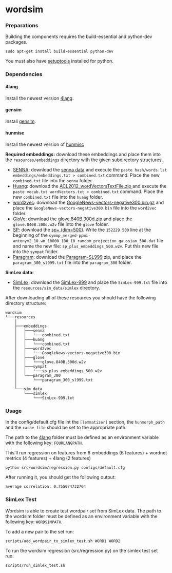 # wordsim

### Preparations
Building the components requires the build-essential and python-dev packages.

```sudo apt-get install build-essential python-dev```

You must also have [setuptools](https://pypi.python.org/pypi/setuptools) installed for python.

### Dependencies
#### 4lang
Install the newest version [4lang](https://github.com/kornai/4lang).

#### gensim
Install [gensim](https://radimrehurek.com/gensim/).

#### hunmisc
Install the newest version of [hunmisc](https://github.com/zseder/hunmisc)

**Required embeddings:**
download these embeddings and place them into the `resources/embeddings` directory with the given subdirectory structures. 
* [SENNA](http://ronan.collobert.com/senna/): download the [senna data](http://ronan.collobert.com/senna/download.html) and execute the `paste hash/words.lst embeddings/embeddings.txt > combined.txt` command. Place the new `combined.txt` file into the `senna` folder. 
* [Huang](http://www.socher.org): download the [ACL2012_wordVectorsTextFile.zip ](http://nlp.stanford.edu/~socherr/ACL2012_wordVectorsTextFile.zip) and execute the `paste vocab.txt wordVectors.txt > combined.txt` command. Place the new `combined.txt` file into the `huang` folder.
* [word2vec](https://code.google.com/archive/p/word2vec/): download the [GoogleNews-vectors-negative300.bin.gz](https://drive.google.com/file/d/0B7XkCwpI5KDYNlNUTTlSS21pQmM/edit?usp=sharing) and place the `GoogleNews-vectors-negative300.bin` file into the `word2vec` folder. 
* [GloVe](http://nlp.stanford.edu/projects/glove/): download the [glove.840B.300d.zip](http://nlp.stanford.edu/data/glove.840B.300d.zip) and place the `glove.840B.300d.w2v` file into the `glove` folder.
* [SP](http://www.cs.huji.ac.il/~roys02/papers/sp_embeddings/sp_embeddings.html/): download the [sp+ (dim=500)](http://www.cs.huji.ac.il/~roys02/papers/sp_embeddings/sp_plus_embeddings_500.dat.gz). Write the `152229 500` line at the beginning of the `symmp_merged-ppmi-antonym2_10_wn_10000_100_10_random_projection_gaussian_500.dat` file and name the new file: `sp_plus_embeddings_500.w2v`. Put this new file into the `sympat` folder. 
* [Paragram](http://ttic.uchicago.edu/~wieting/): download the [Paragram-SL999](https://drive.google.com/file/d/0B9w48e1rj-MOck1fRGxaZW1LU2M/view?usp=sharing) zip, and place the `paragram_300_sl999.txt` file into the `paragram_300` folder.
 
**SimLex data:**
* [SimLex](http://www.cl.cam.ac.uk/~fh295/simlex.html): download the [SimLex-999](http://www.cl.cam.ac.uk/~fh295/SimLex-999.zip) and place the `SimLex-999.txt` file into the `resources/sim_data/simlex` directory. 

After downloading all of these resources you should have the following directory structure:
```
wordsim  
└───resources
    │
    ├───embeddings
    │   ├───senna
    │   │   └───combined.txt
    │   ├───huang
    │   │   └───combined.txt
    │   ├───word2vec
    │   │   └───GoogleNews-vectors-negative300.bin
    │   ├───glove
    │   │   └───glove.840B.300d.w2v
    │   ├───sympat
    │   │   └───sp_plus_embeddings_500.w2v
    │   └───paragram_300
    │       └───paragram_300_sl999.txt
    │
    └───sim_data
        └───simlex
            └───SimLex-999.txt
```

### Usage
In the config/default.cfg file int the `[lemmatizer]` section, the `hunmorph_path` and the `cache_file` should be set to the appropriate path.

The path to the [4lang](https://github.com/kornai/4lang/tree/master) folder must be defined as an environment variable with the following key: `FOURLANGPATH`.

This'll run regression on features from 6 embeddings (6 features) + wordnet metrics (4 features) + 4lang (2 features)

`python src/wordsim/regression.py configs/default.cfg`

After running it, you should get the following output:

`average correlation: 0.755074732764`

### SimLex Test

Wordsim is able to create test wordpair set from SimLex data. 
The path to the wordsim folder must be defined as an environment variable with the following key: `WORDSIMPATH`.

To add a new pair to the set run:

`scripts/add_wordpair_to_simlex_test.sh WORD1 WORD2`

To run the wordsim regression (src/regression.py) on the simlex test set run:

`scripts/run_simlex_test.sh`
